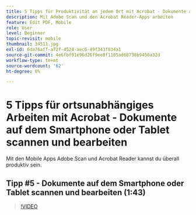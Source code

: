 ```yaml
---
title: 5 Tipps für Produktivität an jedem Ort mit Acrobat - Dokumente auf dem Smartphone oder Tablet scannen und bearbeiten
description: Mit Adobe Scan und den Acrobat Reader-Apps arbeiten
feature: Edit PDF, Mobile
role: User
level: Beginner
topic-revisit: mobile
thumbnail: 34511.jpg
exl-id: 6da76aff-a72f-4524-aec6-49f343f834a1
source-git-commit: 4e6fbf91e96d26f9ee8f1105ad68738b9450a32d
workflow-type: tm+mt
source-wordcount: '62'
ht-degree: 0%

---
```


# 5 Tipps für ortsunabhängiges Arbeiten mit Acrobat - Dokumente auf dem Smartphone oder Tablet scannen und bearbeiten

Mit den Mobile Apps Adobe Scan und Acrobat Reader kannst du überall produktiv sein.

## Tipp #5 - Dokumente auf dem Smartphone oder Tablet scannen und bearbeiten (1:43)

>[!VIDEO](https://video.tv.adobe.com/v/34511?quality=12&learn=on&hidetitle=true)
